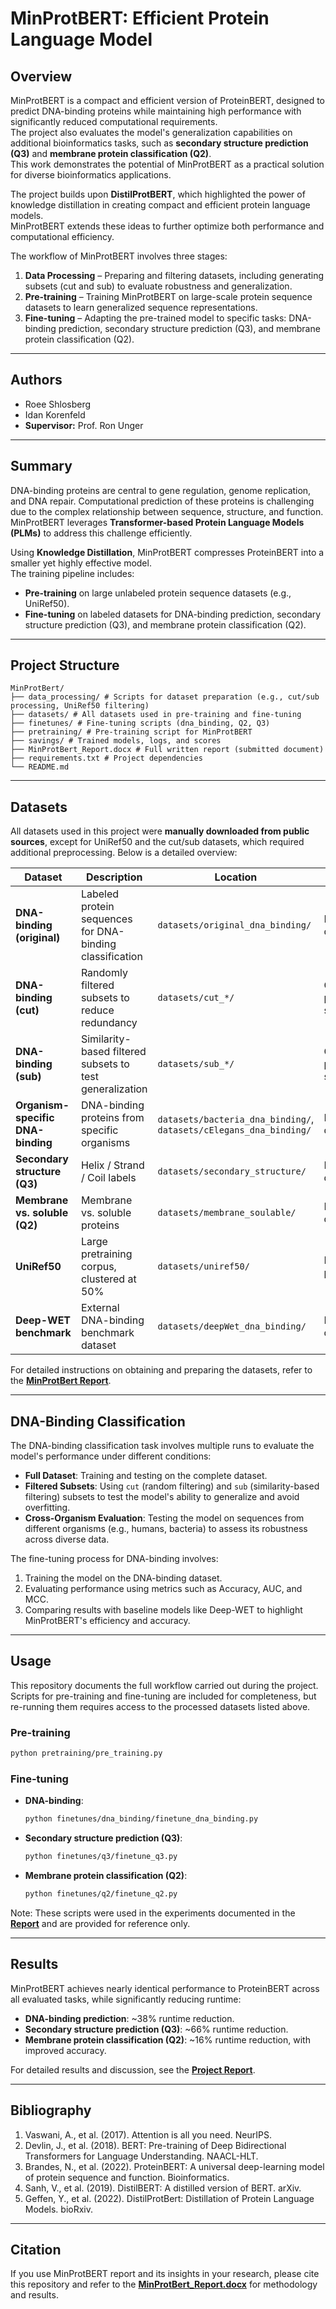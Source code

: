 # MinProtBERT: Efficient Protein Language Model

## Overview
MinProtBERT is a compact and efficient version of ProteinBERT, designed to predict DNA-binding proteins while maintaining high performance with significantly reduced computational requirements.  
The project also evaluates the model's generalization capabilities on additional bioinformatics tasks, such as **secondary structure prediction (Q3)** and **membrane protein classification (Q2)**.  
This work demonstrates the potential of MinProtBERT as a practical solution for diverse bioinformatics applications.

The project builds upon **DistilProtBERT**, which highlighted the power of knowledge distillation in creating compact and efficient protein language models.  
MinProtBERT extends these ideas to further optimize both performance and computational efficiency.

The workflow of MinProtBERT involves three stages:
1. **Data Processing** – Preparing and filtering datasets, including generating subsets (cut and sub) to evaluate robustness and generalization.
2. **Pre-training** – Training MinProtBERT on large-scale protein sequence datasets to learn generalized sequence representations.
3. **Fine-tuning** – Adapting the pre-trained model to specific tasks: DNA-binding prediction, secondary structure prediction (Q3), and membrane protein classification (Q2).

---

## Authors
- Roee Shlosberg  
- Idan Korenfeld  
- **Supervisor:** Prof. Ron Unger  

---

## Summary
DNA-binding proteins are central to gene regulation, genome replication, and DNA repair. Computational prediction of these proteins is challenging due to the complex relationship between sequence, structure, and function.  
MinProtBERT leverages **Transformer-based Protein Language Models (PLMs)** to address this challenge efficiently.  

Using **Knowledge Distillation**, MinProtBERT compresses ProteinBERT into a smaller yet highly effective model.  
The training pipeline includes:
- **Pre-training** on large unlabeled protein sequence datasets (e.g., UniRef50).  
- **Fine-tuning** on labeled datasets for DNA-binding prediction, secondary structure prediction (Q3), and membrane protein classification (Q2).  

---

## Project Structure
```
MinProtBert/
├── data_processing/ # Scripts for dataset preparation (e.g., cut/sub processing, UniRef50 filtering)
├── datasets/ # All datasets used in pre-training and fine-tuning
├── finetunes/ # Fine-tuning scripts (dna_binding, Q2, Q3)
├── pretraining/ # Pre-training script for MinProtBERT
├── savings/ # Trained models, logs, and scores
├── MinProtBert_Report.docx # Full written report (submitted document)
├── requirements.txt # Project dependencies
└── README.md
```

---

## Datasets
All datasets used in this project were **manually downloaded from public sources**, except for UniRef50 and the cut/sub datasets, which required additional preprocessing. Below is a detailed overview:

| Dataset                  | Description                                           | Location                              | Notes                          |
|--------------------------|-------------------------------------------------------|---------------------------------------|--------------------------------|
| **DNA-binding (original)** | Labeled protein sequences for DNA-binding classification | `datasets/original_dna_binding/`      | Manual download               |
| **DNA-binding (cut)**     | Randomly filtered subsets to reduce redundancy        | `datasets/cut_*/`                     | Generated via processing scripts |
| **DNA-binding (sub)**     | Similarity-based filtered subsets to test generalization | `datasets/sub_*/`                     | Generated via processing scripts |
| **Organism-specific DNA-binding** | DNA-binding proteins from specific organisms | `datasets/bacteria_dna_binding/`, `datasets/cElegans_dna_binding/` | Manual download |
| **Secondary structure (Q3)** | Helix / Strand / Coil labels                        | `datasets/secondary_structure/`        | Manual download               |
| **Membrane vs. soluble (Q2)** | Membrane vs. soluble proteins                     | `datasets/membrane_soulable/`          | Manual download               |
| **UniRef50**              | Large pretraining corpus, clustered at 50%           | `datasets/uniref50/`                  | Requires preprocessing         |
| **Deep-WET benchmark**    | External DNA-binding benchmark dataset               | `datasets/deepWet_dna_binding/`        | Manual download               |

For detailed instructions on obtaining and preparing the datasets, refer to the **[MinProtBert Report](./MinProtBert_Report.docx)**.

---

## DNA-Binding Classification
The DNA-binding classification task involves multiple runs to evaluate the model's performance under different conditions:

- **Full Dataset**: Training and testing on the complete dataset.
- **Filtered Subsets**: Using `cut` (random filtering) and `sub` (similarity-based filtering) subsets to test the model's ability to generalize and avoid overfitting.
- **Cross-Organism Evaluation**: Testing the model on sequences from different organisms (e.g., humans, bacteria) to assess its robustness across diverse data.

The fine-tuning process for DNA-binding involves:
1. Training the model on the DNA-binding dataset.
2. Evaluating performance using metrics such as Accuracy, AUC, and MCC.
3. Comparing results with baseline models like Deep-WET to highlight MinProtBERT's efficiency and accuracy.

---

## Usage
This repository documents the full workflow carried out during the project.  
Scripts for pre-training and fine-tuning are included for completeness, but re-running them requires access to the processed datasets listed above.  

### Pre-training
```bash
python pretraining/pre_training.py
```

### Fine-tuning
- **DNA-binding**:
  ```bash
  python finetunes/dna_binding/finetune_dna_binding.py
  ```
- **Secondary structure prediction (Q3)**:
  ```bash
  python finetunes/q3/finetune_q3.py
  ```
- **Membrane protein classification (Q2)**:
  ```bash
  python finetunes/q2/finetune_q2.py
  ```

Note: These scripts were used in the experiments documented in the **[Report](./MinProtBert_Report.docx)** and are provided for reference only.

---

## Results
MinProtBERT achieves nearly identical performance to ProteinBERT across all evaluated tasks, while significantly reducing runtime:

- **DNA-binding prediction**: ~38% runtime reduction.
- **Secondary structure prediction (Q3)**: ~66% runtime reduction.
- **Membrane protein classification (Q2)**: ~16% runtime reduction, with improved accuracy.

For detailed results and discussion, see the **[Project Report](./MinProtBert_Report.docx)**.

---

## Bibliography
1. Vaswani, A., et al. (2017). Attention is all you need. NeurIPS.
2. Devlin, J., et al. (2018). BERT: Pre-training of Deep Bidirectional Transformers for Language Understanding. NAACL-HLT.
3. Brandes, N., et al. (2022). ProteinBERT: A universal deep-learning model of protein sequence and function. Bioinformatics.
4. Sanh, V., et al. (2019). DistilBERT: A distilled version of BERT. arXiv.
5. Geffen, Y., et al. (2022). DistilProtBert: Distillation of Protein Language Models. bioRxiv.

---

## Citation
If you use MinProtBERT report and its insights in your research, please cite this repository and refer to the **[MinProtBert_Report.docx](./MinProtBert_Report.docx)** for methodology and results.